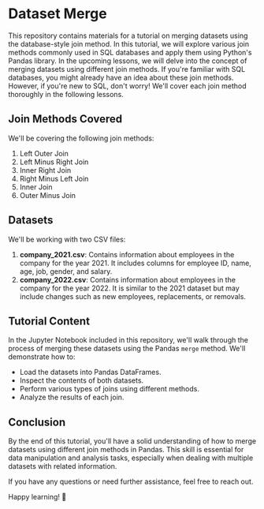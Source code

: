 # Dataset Merge

This repository contains materials for a tutorial on merging datasets using the database-style join method. In this tutorial, we will explore various join methods commonly used in SQL databases and apply them using Python's Pandas library. In the upcoming lessons, we will delve into the concept of merging datasets using different join methods. If you're familiar with SQL databases, you might already have an idea about these join methods. However, if you're new to SQL, don't worry! We'll cover each join method thoroughly in the following lessons.

## Join Methods Covered

We'll be covering the following join methods:

1. Left Outer Join
2. Left Minus Right Join
3. Inner Right Join
4. Right Minus Left Join
5. Inner Join
6. Outer Minus Join

## Datasets

We'll be working with two CSV files:

1. **company_2021.csv**: Contains information about employees in the company for the year 2021. It includes columns for employee ID, name, age, job, gender, and salary.
2. **company_2022.csv**: Contains information about employees in the company for the year 2022. It is similar to the 2021 dataset but may include changes such as new employees, replacements, or removals.

## Tutorial Content

In the Jupyter Notebook included in this repository, we'll walk through the process of merging these datasets using the Pandas `merge` method. We'll demonstrate how to:

- Load the datasets into Pandas DataFrames.
- Inspect the contents of both datasets.
- Perform various types of joins using different methods.
- Analyze the results of each join.

## Conclusion

By the end of this tutorial, you'll have a solid understanding of how to merge datasets using different join methods in Pandas. This skill is essential for data manipulation and analysis tasks, especially when dealing with multiple datasets with related information.

If you have any questions or need further assistance, feel free to reach out.

Happy learning! 🚀
